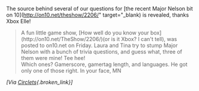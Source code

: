 The source behind several of our questions for [the recent Major Nelson bit on 10](http://on10.net/theshow/2206/" target="_blank) is revealed, thanks Xbox Elle!

> <div>
>   <div>
>     A fun little game show, [How well do you know your box](http://on10.net/TheShow/2206/)(or is it Xbox? I can't tell), was posted to on10.net on Friday. Laura and Tina try to stump Major Nelson with a bunch of trivia questions, and guess what, three of them were mine! Tee hee!
>   </div>
>
>   <div>
>     Which ones? Gamerscore, gamertag length, and languages. He got only one of those right. In your face, MN
>   </div>
> </div>

_[Via [Circlets](http://spaces.msn.com/xboxelle/Blog/cns!E83A6D6C82C489F1!409.entry){.broken_link}]_